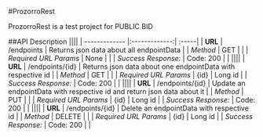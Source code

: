 #ProzorroRest

ProzorroRest is a test project for PUBLIC BID

##API Description
||||
| ------------- |:-------------:| :-----|
| **URL**  | /endpoints | Returns json data about all endpointData  |
| *Method* | GET           | |
| *Required URL Params* | None  |  |
| *Success Response:*   | Code: 200 | |
||||
| **URL**  | /endpoints/{id} | Returns json data about one endpointData with respective id  |
| *Method* | GET           | |
| *Required URL Params* | {id} | Long id |
| *Success Response:*   | Code: 200 | |
||||
| **URL**  | /endpoints/{id} | Update an endpointData with respective id and return json data about it |
| *Method* | PUT           | |
| *Required URL Params* | {id} | Long id |
| *Success Response:*   | Code: 200 | |
||||
| **URL**  | /endpoints/{id} | Delete an endpointData with respective id  |
| *Method* | DELETE        | |
| *Required URL Params* | {id} | Long id |
| *Success Response:*   | Code: 200 | |